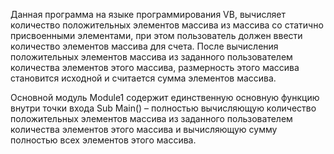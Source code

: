 ﻿Данная программа на языке программирования VB, 
вычисляет количество положительных элементов массива из массива со статично присвоенными элементами, 
при этом пользователь должен ввести количество элементов массива для счета. 
После вычисления положительных элементов массива из заданного пользователем количества элементов этого массива, 
размерность этого массива становится исходной и считается сумма элементов массива. 

Основной модуль Module1 содержит единственную основную функцию внутри точки входа Sub Main() 
– полностью вычисляющую количество положительных элементов массива из заданного пользователем количества 
элементов этого массива и вычисляющую сумму полностью всех элементов этого массива.
